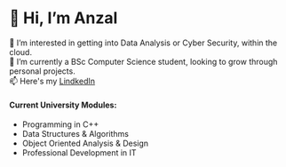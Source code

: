 # 👋 Hi, I’m Anzal
👀 I’m interested in getting into Data Analysis or Cyber Security, within the cloud. </br>
🌱 I’m currently a BSc Computer Science student, looking to  grow through personal projects. </br>
📫 Here's my [LindkedIn](https://www.linkedin.com/in/anzalsalat/)</br>

<!---
AnzalSalat/AnzalSalat is a ✨ special ✨ repository because its `README.md` (this file) appears on your GitHub profile.
You can click the Preview link to take a look at your changes.
--->
#### Current University Modules:
 - Programming in C++
 - Data Structures & Algorithms
 - Object Oriented Analysis & Design
 - Professional Development in IT
